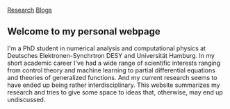 [Research](research.md) [Blogs](blog.md)
## Welcome to my personal webpage

I'm a PhD student in numerical analysis and computational physics at Deutsches Elektronen-Synchrtron DESY and Universität Hamburg. In my short academic career I've had a wide range of scientific interests ranging from control theory and machine learning to partial differential equations and theories of generalized functions. And my current research seems to have ended up being rather interdisciplinary. This website summarizes my research and tries to give some space to ideas that, otherwise, may end up undiscussed. 
